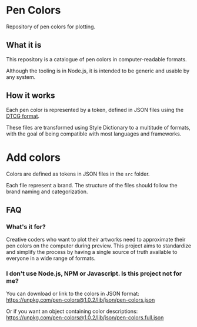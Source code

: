 # Pen Colors

Repository of pen colors for plotting.

## What it is

This repository is a catalogue of pen colors in computer-readable formats.

Although the tooling is in Node.js, it is intended to be generic and usable by any system.

## How it works

Each pen color is represented by a token, defined in JSON files using the [DTCG format](https://www.w3.org/community/design-tokens/).

These files are transformed using Style Dictionary to a multitude of formats,
with the goal of being compatible with most languages and frameworks.

# Add colors

Colors are defined as tokens in JSON files in the `src` folder. 

Each file represent a brand. The structure of the files should follow the brand naming and categorization.

## FAQ

### What's it for?

Creative coders who want to plot their artworks need to approximate their
pen colors on the computer during preview. This project aims to standardize and simplify the process 
by having a single source of truth available to everyone in a wide range of formats.

### I don't use Node.js, NPM or Javascript. Is this project not for me?

You can download or link to the colors in JSON format: https://unpkg.com/pen-colors@1.0.2/lib/json/pen-colors.json

Or if you want an object containing color descriptions: https://unpkg.com/pen-colors@1.0.2/lib/json/pen-colors.full.json 
